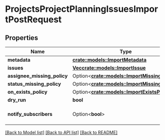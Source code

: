 # ProjectsProjectPlanningIssuesImportPostRequest

## Properties

Name | Type | Description | Notes
------------ | ------------- | ------------- | -------------
**metadata** | [**crate::models::ImportMetadata**](ImportMetadata.md) |  | 
**issues** | [**Vec<crate::models::ImportIssue>**](ImportIssue.md) |  | 
**assignee_missing_policy** | Option<[**crate::models::ImportMissingPolicy**](ImportMissingPolicy.md)> |  | [optional]
**status_missing_policy** | Option<[**crate::models::ImportMissingPolicy**](ImportMissingPolicy.md)> |  | [optional]
**on_exists_policy** | Option<[**crate::models::ImportExistsPolicy**](ImportExistsPolicy.md)> |  | [optional]
**dry_run** | **bool** |  | 
**notify_subscribers** | Option<**bool**> |  | [optional][default to false]

[[Back to Model list]](../README.md#documentation-for-models) [[Back to API list]](../README.md#documentation-for-api-endpoints) [[Back to README]](../README.md)


